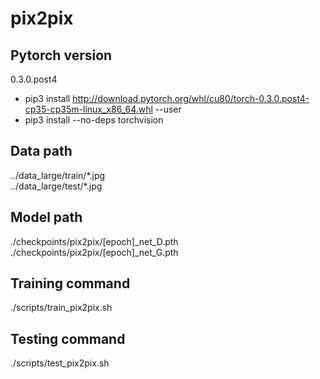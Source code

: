 # pix2pix
## Pytorch version
0.3.0.post4  
- pip3 install http://download.pytorch.org/whl/cu80/torch-0.3.0.post4-cp35-cp35m-linux_x86_64.whl --user
- pip3 install --no-deps torchvision

## Data path
../data_large/train/\*.jpg  
../data_large/test/\*.jpg  

## Model path
./checkpoints/pix2pix/[epoch]_net_D.pth  
./checkpoints/pix2pix/[epoch]_net_G.pth  

## Training command
./scripts/train_pix2pix.sh  

## Testing command
./scripts/test_pix2pix.sh  

